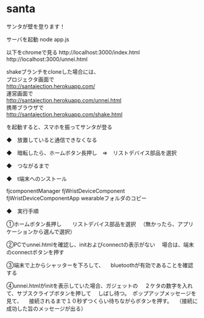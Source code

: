 santa
=====

サンタが壁を登ります！

サーバを起動
node app.js

以下をchromeで見る
http://localhost:3000/index.html
http://localhost:3000/unnei.html


shakeブランチをcloneした場合には、  
プロジェクタ画面で  
http://santajection.herokuapp.com/  
運営画面で  
http://santajection.herokuapp.com/unnei.html  
携帯ブラウザで  
http://santajection.herokuapp.com/shake.html

を起動すると、スマホを振ってサンタが登る




◆　放置していると通信できなくなる

◆　暗転したら、ホームボタン長押し　⇒　リストデバイス部品を選択

◆　つながるまで

◆　t端末へのンストール

fjcomponentManager
fjWristDeviceComponent
fjWristDeviceComponentApp
wearableフォルダのコピー


◆　実行手順

①ホームボタン長押し　　リストデバイス部品を選択
　（無かったら、アプリケーションから選んで選択）

②PCでunnei.htmlを確認し、initおよびconnectの表示がない
　場合は、端末のconnectボタンを押す

③端末で上からシャッターを下ろして、
　bluetoothが有効であることを確認する

④unnei.htmlがinitを表示していた場合、ガジェットの
　２ケタの数字を入れて、サブスクライブボタンを押して
　しばし待つ。　ポップアップメッセージを見て、
　接続されるまで１０秒ずつくらい待ちながらボタンを押す。
　（接続に成功した旨のメッセージが出る）
